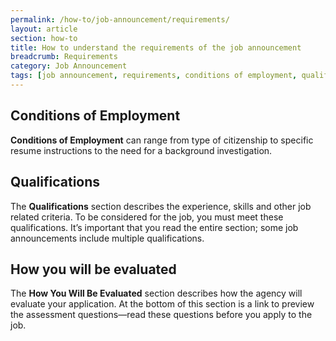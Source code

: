 ```yaml
---
permalink: /how-to/job-announcement/requirements/
layout: article
section: how-to
title: How to understand the requirements of the job announcement
breadcrumb: Requirements
category: Job Announcement
tags: [job announcement, requirements, conditions of employment, qualifications, how you will be evaluated, background checks, security clearance, support-job-announcement]
---
```


## Conditions of Employment

**Conditions of Employment** can range from type of citizenship to specific resume instructions to the need for a background investigation.

## Qualifications

The **Qualifications** section describes the experience, skills and other job related criteria. To be considered for the job, you must meet these qualifications. It’s important that you read the entire section; some job announcements include multiple qualifications.

## How you will be evaluated

The **How You Will Be Evaluated** section describes how the agency will evaluate your application. At the bottom of this section is a link to preview the assessment questions—read these questions before you apply to the job.
